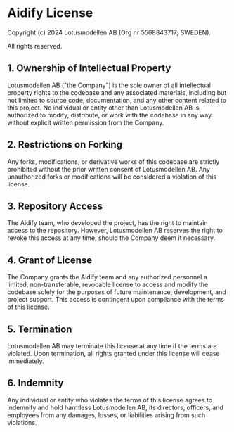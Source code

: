 # Aidify License

Copyright (c) 2024 Lotusmodellen AB (Org nr 5568843717; SWEDEN).

All rights reserved.

## 1. Ownership of Intellectual Property

Lotusmodellen AB ("the Company") is the sole owner of all intellectual property rights to the codebase and any associated materials, including but not limited to source code, documentation, and any other content related to this project. No individual or entity other than Lotusmodellen AB is authorized to modify, distribute, or work with the codebase in any way without explicit written permission from the Company.

## 2. Restrictions on Forking

Any forks, modifications, or derivative works of this codebase are strictly prohibited without the prior written consent of Lotusmodellen AB. Any unauthorized forks or modifications will be considered a violation of this license.

## 3. Repository Access

The Aidify team, who developed the project, has the right to maintain access to the repository. However, Lotusmodellen AB reserves the right to revoke this access at any time, should the Company deem it necessary.

## 4. Grant of License

The Company grants the Aidify team and any authorized personnel a limited, non-transferable, revocable license to access and modify the codebase solely for the purposes of future maintenance, development, and project support. This access is contingent upon compliance with the terms of this license.

## 5. Termination

Lotusmodellen AB may terminate this license at any time if the terms are violated. Upon termination, all rights granted under this license will cease immediately.

## 6. Indemnity

Any individual or entity who violates the terms of this license agrees to indemnify and hold harmless Lotusmodellen AB, its directors, officers, and employees from any damages, losses, or liabilities arising from such violations.
